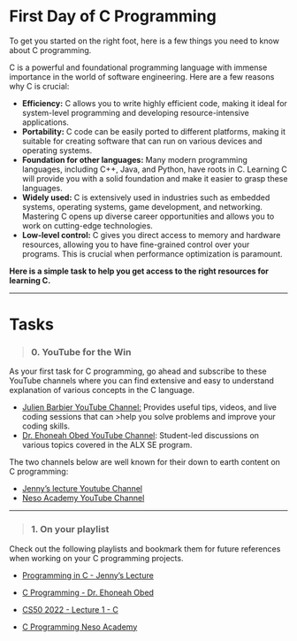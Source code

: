 # First Day of C Programming
To get you started on the right foot, here is a few things you need to know about C programming.

C is a powerful and foundational programming language with immense importance in the world of software engineering. Here are a few reasons why C is crucial:

  * **Efficiency:** C allows you to write highly efficient code, making it ideal for system-level programming and developing resource-intensive applications.
  * **Portability:** C code can be easily ported to different platforms, making it suitable for creating software that can run on various devices and operating systems.
  * **Foundation for other languages:** Many modern programming languages, including C++, Java, and Python, have roots in C. Learning C will provide you with a solid foundation and make it easier to grasp these languages.
  * **Widely used:** C is extensively used in industries such as embedded systems, operating systems, game development, and networking. Mastering C opens up diverse career opportunities and allows you to work on cutting-edge technologies.
  * **Low-level control:** C gives you direct access to memory and hardware resources, allowing you to have fine-grained control over your programs. This is crucial when performance optimization is paramount.

**Here is a simple task to help you get access to the right resources for learning C.**

---
# Tasks
> ### 0. YouTube for the Win
As your first task for C programming, go ahead and subscribe to these YouTube channels where you can find extensive and easy to understand explanation of various concepts in the C language.
* [Julien Barbier YouTube Channel:](https://www.youtube.com/@0xJulien) Provides useful tips, videos, and live coding sessions that can >help you solve problems and improve your coding skills.
* [Dr. Ehoneah Obed YouTube Channel](https://www.youtube.com/@ehoneahobed): Student-led discussions on various topics covered in the ALX SE program.

The two channels below are well known for their down to earth content on C programming:
* [Jenny’s lecture Youtube Channel](https://www.youtube.com/@JennyslecturesCSIT)
* [Neso Academy YouTube Channel](https://www.youtube.com/@nesoacademy)
---
> ### 1. On your playlist
Check out the following playlists and bookmark them for future references when working on your C programming projects.

* [Programming in C - Jenny’s Lecture](https://www.youtube.com/watch?v=EjavYOFoJJ0&list=PLdo5W4Nhv31a8UcMN9-35ghv8qyFWD9_S)

* [C Programming - Dr. Ehoneah Obed](https://www.youtube.com/watch?v=LM6IjCbtpZA&list=PLqEaji1b3wvRaudEAMvyt1dIClA_y6SLS)

* [CS50 2022 - Lecture 1 - C](https://www.youtube.com/live/ywg7cW0Txs4?feature=share)

* [C Programming Neso Academy](https://www.youtube.com/watch?v=rLf3jnHxSmU&list=PLBlnK6fEyqRggZZgYpPMUxdY1CYkZtARR)
